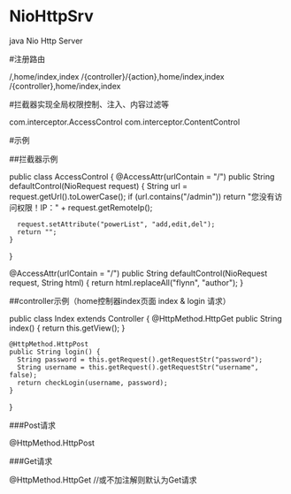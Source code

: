 # NioHttpSrv
java Nio Http Server

#注册路由

  <!--Route路由设置-->
  <ROUTE>
    /,home/index,index
    /{controller}/{action},home/index,index
    /{controller},home/index,index
  </ROUTE>

#拦截器实现全局权限控制、注入、内容过滤等

  com.interceptor.AccessControl
  com.interceptor.ContentControl

#示例

##拦截器示例

  public class AccessControl {
    @AccessAttr(urlContain = "/")
    public String defaultControl(NioRequest request) {
      String url = request.getUrl().toLowerCase();
      if (url.contains("/admin"))
        return "您没有访问权限！IP：" + request.getRemoteIp();

      request.setAttribute("powerList", "add,edit,del");
      return "";
    }
  }
  
  @AccessAttr(urlContain = "/")
  public String defaultControl(NioRequest request, String html) {
    return html.replaceAll("flynn", "author");
  }

##controller示例（home控制器index页面 index & login 请求）

  public class Index extends Controller {
    @HttpMethod.HttpGet
    public String index() {
        return this.getView();
    }

    @HttpMethod.HttpPost
    public String login() {
      String password = this.getRequest().getRequestStr("password");
      String username = this.getRequest().getRequestStr("username", false);
      return checkLogin(username, password);
    }
  }

###Post请求

  @HttpMethod.HttpPost

###Get请求

  @HttpMethod.HttpGet //或不加注解则默认为Get请求
